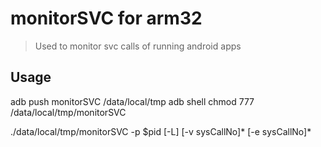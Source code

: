 # monitorSVC for arm32
> Used to monitor svc calls of running android apps

## Usage

adb push monitorSVC /data/local/tmp
adb shell chmod 777 /data/local/tmp/monitorSVC

./data/local/tmp/monitorSVC  -p $pid <pid to be traced>
	[-L] <list sysCallTable>
	[-v sysCallNo]* <ignore sysCallNo>
	[-e sysCallNo]* <filter sysCallNo>
    